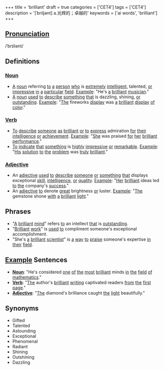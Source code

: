 +++
title = 'brilliant'
draft = true
categories = ['CET4']
tags = ['CET4']
description = '[ˈbriljənt] a.光辉的；卓越的'
keywords = ['ai words', 'brilliant']
+++

## [Pronunciation](/post/pronunciation/)
/ˈbrɪliənt/

## Definitions
### [Noun](/post/noun/)
- [A](/post/a/) [noun](/post/noun/) referring [to](/post/to/) [a](/post/a/) [person](/post/person/) [who](/post/who/) is [extremely](/post/extremely/) [intelligent](/post/intelligent/), talented, [or](/post/or/) [impressive](/post/impressive/) [in](/post/in/) [a](/post/a/) [particular](/post/particular/) [field](/post/field/). [Example](/post/example/): "He's [a](/post/a/) [brilliant](/post/brilliant/) [musician](/post/musician/)."
- [A](/post/a/) [noun](/post/noun/) [used](/post/used/) [to](/post/to/) [describe](/post/describe/) [something](/post/something/) [that](/post/that/) is dazzling, shining, [or](/post/or/) [outstanding](/post/outstanding/). [Example](/post/example/): "[The](/post/the/) fireworks [display](/post/display/) was [a](/post/a/) [brilliant](/post/brilliant/) [display](/post/display/) [of](/post/of/) [color](/post/color/)."

### [Verb](/post/verb/)
- [To](/post/to/) [describe](/post/describe/) [someone](/post/someone/) [as](/post/as/) [brilliant](/post/brilliant/) [or](/post/or/) [to](/post/to/) [express](/post/express/) admiration [for](/post/for/) [their](/post/their/) [intelligence](/post/intelligence/) [or](/post/or/) [achievement](/post/achievement/). [Example](/post/example/): "[She](/post/she/) was praised [for](/post/for/) [her](/post/her/) [brilliant](/post/brilliant/) [performance](/post/performance/)."
- [To](/post/to/) [indicate](/post/indicate/) [that](/post/that/) [something](/post/something/) is [highly](/post/highly/) [impressive](/post/impressive/) [or](/post/or/) [remarkable](/post/remarkable/). [Example](/post/example/): "[His](/post/his/) [solution](/post/solution/) [to](/post/to/) [the](/post/the/) [problem](/post/problem/) was [truly](/post/truly/) [brilliant](/post/brilliant/)."

### [Adjective](/post/adjective/)
- An [adjective](/post/adjective/) [used](/post/used/) [to](/post/to/) [describe](/post/describe/) [someone](/post/someone/) [or](/post/or/) [something](/post/something/) [that](/post/that/) displays exceptional [skill](/post/skill/), [intelligence](/post/intelligence/), [or](/post/or/) [quality](/post/quality/). [Example](/post/example/): "[Her](/post/her/) [brilliant](/post/brilliant/) ideas led [to](/post/to/) [the](/post/the/) company's [success](/post/success/)."
- An [adjective](/post/adjective/) [to](/post/to/) denote [great](/post/great/) brightness [or](/post/or/) luster. [Example](/post/example/): "[The](/post/the/) gemstone shone [with](/post/with/) [a](/post/a/) [brilliant](/post/brilliant/) [light](/post/light/)."

## Phrases
- "[A](/post/a/) [brilliant](/post/brilliant/) [mind](/post/mind/)" refers [to](/post/to/) an intellect [that](/post/that/) is [outstanding](/post/outstanding/).
- "[Brilliant](/post/brilliant/) [work](/post/work/)" is [used](/post/used/) [to](/post/to/) compliment someone's exceptional accomplishment.
- "She's [a](/post/a/) [brilliant](/post/brilliant/) [scientist](/post/scientist/)" is [a](/post/a/) [way](/post/way/) [to](/post/to/) [praise](/post/praise/) someone's expertise [in](/post/in/) [their](/post/their/) [field](/post/field/).

## [Example](/post/example/) Sentences
- **[Noun](/post/noun/)**: "He's considered [one](/post/one/) [of](/post/of/) [the](/post/the/) [most](/post/most/) [brilliant](/post/brilliant/) minds [in](/post/in/) [the](/post/the/) [field](/post/field/) [of](/post/of/) [mathematics](/post/mathematics/)."
- **[Verb](/post/verb/)**: "[The](/post/the/) author's [brilliant](/post/brilliant/) [writing](/post/writing/) captivated readers [from](/post/from/) [the](/post/the/) [first](/post/first/) [page](/post/page/)."
- **[Adjective](/post/adjective/)**: "[The](/post/the/) diamond's brilliance caught [the](/post/the/) [light](/post/light/) beautifully."

## Synonyms
- Gifted
- Talented
- Astounding
- Exceptional
- Phenomenal
- Radiant
- Shining
- Outshining
- Dazzling
